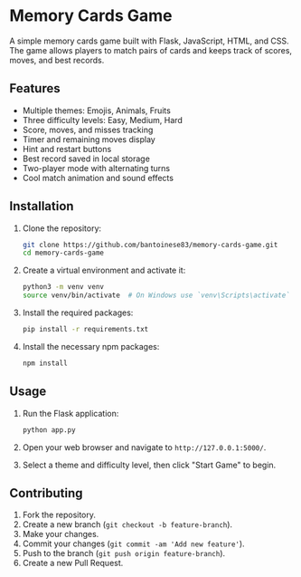# Memory Cards Game

A simple memory cards game built with Flask, JavaScript, HTML, and CSS. The game allows players to match pairs of cards and keeps track of scores, moves, and best records.

## Features

- Multiple themes: Emojis, Animals, Fruits
- Three difficulty levels: Easy, Medium, Hard
- Score, moves, and misses tracking
- Timer and remaining moves display
- Hint and restart buttons
- Best record saved in local storage
- Two-player mode with alternating turns
- Cool match animation and sound effects

## Installation

1. Clone the repository:
    ```sh
    git clone https://github.com/bantoinese83/memory-cards-game.git
    cd memory-cards-game
    ```

2. Create a virtual environment and activate it:
    ```sh
    python3 -m venv venv
    source venv/bin/activate  # On Windows use `venv\Scripts\activate`
    ```

3. Install the required packages:
    ```sh
    pip install -r requirements.txt
    ```

4. Install the necessary npm packages:
    ```sh
    npm install
    ```

## Usage

1. Run the Flask application:
    ```sh
    python app.py
    ```

2. Open your web browser and navigate to `http://127.0.0.1:5000/`.

3. Select a theme and difficulty level, then click "Start Game" to begin.

## Contributing

1. Fork the repository.
2. Create a new branch (`git checkout -b feature-branch`).
3. Make your changes.
4. Commit your changes (`git commit -am 'Add new feature'`).
5. Push to the branch (`git push origin feature-branch`).
6. Create a new Pull Request.

